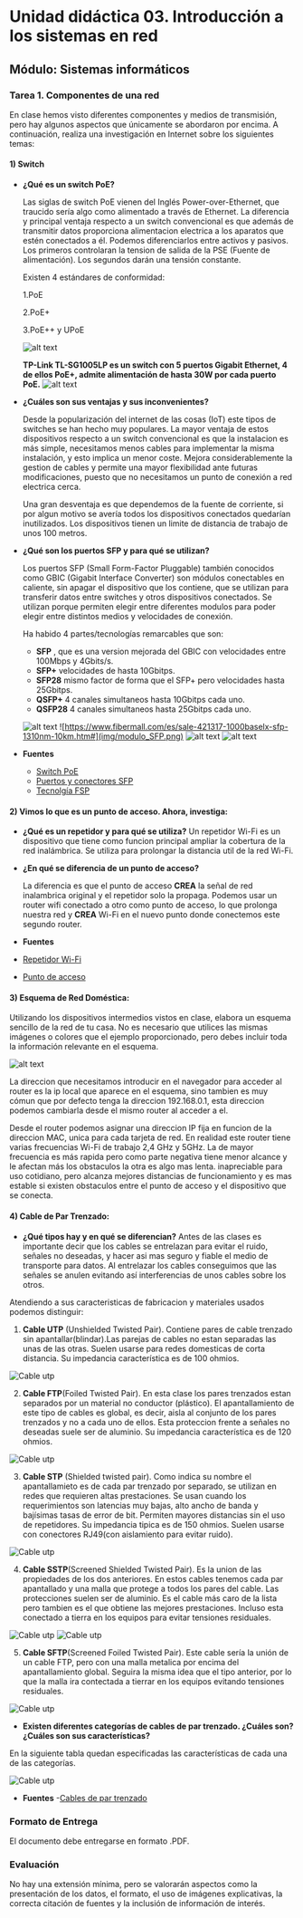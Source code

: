 # Unidad didáctica 03. Introducción a los sistemas en red
## Módulo: Sistemas informáticos

### Tarea 1. Componentes de una red

En clase hemos visto diferentes componentes y medios de transmisión, pero hay algunos aspectos que únicamente se abordaron por encima. A continuación, realiza una investigación en Internet sobre los siguientes temas:

#### 1) Switch
- **¿Qué es un switch PoE?**

    Las siglas de switch PoE vienen del Inglés Power-over-Ethernet, que traucido sería algo como alimentado a través de Ethernet. La diferencia y principal ventaja respecto a un switch convencional es que además de transmitir datos proporciona alimentacion electrica a los aparatos que estén conectados a él. Podemos diferenciarlos entre activos y pasivos. Los primeros controlaran la tension de salida de la PSE (Fuente de alimentación). Los segundos darán una tensión constante.

    Existen 4 estándares de conformidad:

    1.PoE

    2.PoE+

    3.PoE++ y UPoE

    ![alt text](img/Estandares_PoE_Tabla.png)

    **TP-Link TL-SG1005LP es un switch con 5 puertos Gigabit Ethernet, 4 de ellos PoE+, admite alimentación de hasta 30W por cada puerto PoE.**
    ![alt text](img/switch_PoE.png)
- **¿Cuáles son sus ventajas y sus inconvenientes?**

    Desde la popularización del internet de las cosas (IoT) este tipos de switches se han hecho muy populares. La mayor ventaja de estos dispositivos respecto a un switch convencional es que la instalacion es más simple, necesitamos menos cables para implementar la misma instalación, y esto implica un menor coste. Mejora considerablemente la gestion de cables y permite una mayor flexibilidad ante futuras modificaciones, puesto que no necesitamos un punto de conexión a red electrica cerca. 

    Una gran desventaja es que dependemos de la fuente de corriente, si por algun motivo se avería todos los dispositivos conectados quedarían inutilizados. Los dispositivos tienen un limite de distancia de trabajo de unos 100 metros.

- **¿Qué son los puertos SFP y para qué se utilizan?**

    Los puertos SFP (Small Form-Factor Pluggable) también conocidos como GBIC (Gigabit Interface Converter) son módulos conectables en caliente, sin apagar el dispositivo que los contiene, que se utilizan para transferir datos entre switches y otros dispositivos conectados. Se utilizan porque permiten elegir entre diferentes modulos para poder elegir entre distintos medios y velocidades de conexión.

    Ha habido 4 partes/tecnologías remarcables que son:

    - **SFP** , que es una version mejorada del GBIC con velocidades entre 100Mbps y 4Gbits/s.
    - **SFP+** velocidades de hasta 10Gbitps.
    - **SFP28** mismo factor de forma que el SFP+ pero velocidades hasta 25Gbitps.
    - **QSFP+** 4 canales simultaneos hasta 10Gbitps cada uno.
    - **QSFP28** 4 canales simultaneos hasta 25Gbitps cada uno.

    ![alt text](/img/evolucion_sfp.jpg)
    ![https://www.fibermall.com/es/sale-421317-1000baselx-sfp-1310nm-10km.htm#](img/modulo_SFP.png)
    ![alt text](img/modulo_QSFP.png)
    ![alt text](img/switch_puertos_QSFP28.png)
- **Fuentes**

    - [Switch PoE](https://www.vadavo.com/blog/switch-poe-que-es-y-que-tipos-hay/)
    - [Puertos y conectores SFP](https://www.fibermall.com/es/blog/what-are-the-sfp-and-qsfp-ports-of-switches.htm#:~:text=Los%20puertos%20SFP%20permiten%20a,de%20alta%20velocidad%20entre%20servidores)
    - [Tecnolgía FSP](https://community.fs.com/es/article/sfp-vs-sfp-vs-sf-p28-vs-qsfp-vs-qsf-p28-what-are-the-differences.html)

#### 2) Vimos lo que es un punto de acceso. Ahora, investiga:
- **¿Qué es un repetidor y para qué se utiliza?**
    Un repetidor Wi-Fi es un dispositivo que tiene como funcion principal ampliar la cobertura de la red inalámbrica. Se utiliza para prolongar la distancia util de la red Wi-Fi.

- **¿En qué se diferencia de un punto de acceso?**

    La diferencia es que el punto de acceso **CREA** la señal de red inalambrica original y el repetidor solo la propaga. Podemos usar un router wifi conectado a otro como punto de acceso, lo que prolonga nuestra red y **CREA** Wi-Fi en el nuevo punto donde conectemos este segundo router.

- **Fuentes**
- [Repetidor Wi-Fi](https://www.eluniversal.com.mx/techbit/que-es-y-como-funciona-un-repetidor-wifi/#:~:text=Un%20repetidor%20WiFi%2C%20amplificador%20o%20adaptador%20de%20Wi-Fi%2C,de%20forma%20correcta%2C%20explica%20el%20blog%20de%20Movistar.)

- [Punto de acceso](https://www.profesionalreview.com/2018/03/24/diferencias-repetidor-punto-de-acceso/#:~:text=Los%20puntos%20de%20acceso%20Wi-Fi%20crean%20la%20se%C3%B1al,aumentar%20la%20distancia%20de%20alcance%20de%20la%20red.)

#### 3) Esquema de Red Doméstica:
Utilizando los dispositivos intermedios vistos en clase, elabora un esquema sencillo de la red de tu casa. No es necesario que utilices las mismas imágenes o colores que el ejemplo proporcionado, pero debes incluir toda la información relevante en el esquema.

![alt text](img/Esquema_red_domestica.png)

La direccion que necesitamos introducir en el navegador para acceder al router es la ip local que aparece en el esquema, sino tambien es muy cómun que por defecto tenga la direccion 192.168.0.1, esta direccion podemos cambiarla desde el mismo router al acceder a el.

Desde el router podemos asignar una direccion IP fija en funcion de la direccion MAC, unica para cada tarjeta de red. En realidad este router tiene varias frecuencias Wi-Fi de trabajo 2,4 GHz y 5GHz. La de mayor frecuencia es más rapida pero como parte negativa tiene menor alcance y le afectan más los obstaculos la otra es algo mas lenta. inapreciable para uso cotidiano, pero alcanza mejores distancias de funcionamiento y es mas estable si existen obstaculos entre el punto de acceso y el dispositivo que se conecta.

#### 4) Cable de Par Trenzado:
- **¿Qué tipos hay y en qué se diferencian?**
Antes de las clases es importante decir que los cables se entrelazan para evitar el ruido, señales no deseadas, y hacer asi mas seguro y fiable el medio de transporte para datos. Al entrelazar los cables conseguimos que las señales se anulen evitando así interferencias de unos cables sobre los otros.

Atendiendo a sus caracteristicas de fabricacion y materiales usados podemos distinguir:

1. **Cable UTP** (Unshielded Twisted Pair). Contiene pares de cable trenzado sin apantallar(blindar).Las parejas de cables no estan separadas las unas de las otras.
Suelen usarse para redes domesticas de corta distancia. Su impedancia característica es de 100 ohmios.

![Cable utp](img/Cable-UTP.jpg)
    
2. **Cable FTP**(Foiled Twisted Pair). En esta clase los pares trenzados estan separados por un material no conductor (plástico). El apantallamiento de este tipo de cables es global, es decir, aisla al conjunto de los pares trenzados y no a cada uno de ellos. Esta proteccion frente a señales no deseadas suele ser de aluminio. Su impedancia característica es de 120 ohmios.

![Cable utp](img/Cable-FTP.jpg)

3. **Cable STP** (Shielded twisted pair). Como indica su nombre el apantallamieto es de cada par trenzado por separado, se utilizan en redes que requieren altas prestaciones. Se usan cuando los requerimientos son latencias muy bajas, alto ancho de banda y bajísimas tasas de error de bit. Permiten mayores distancias sin el uso de repetidores. Su impedancia tipica es de 150 ohmios. Suelen usarse con conectores RJ49(con aislamiento para evitar ruido).

![Cable utp](img/Cable-STP.jpg)

4. **Cable SSTP**(Screened Shielded Twisted Pair).  Es la union de las propiedades de los dos anteriores. En estos cables tenemos cada par apantallado y una malla que protege a todos los pares del cable. Las protecciones suelen ser de aluminio. Es el cable más caro de la lista pero tambien es el que obtiene las mejores prestaciones. Incluso esta conectado a tierra en los equipos para evitar tensiones residuales.

![Cable utp](img/Cable-SSTP.jpg)
![Cable utp](img/RJ-49.jfif)

5. **Cable SFTP**(Screened Foiled Twisted Pair). Este cable sería la unión de un cable 
FTP, pero con una malla metalica por encima del apantallamiento global. Seguira la misma idea que el tipo anterior, por lo que la malla ira contectada a tierrar en los equipos evitando tensiones residuales.

![Cable utp](img/Cable-SFTP.jpg)

- **Existen diferentes categorías de cables de par trenzado. ¿Cuáles son? ¿Cuáles son sus características?**

En la siguiente tabla quedan especificadas las características de cada una de las categorías.

![Cable utp](img/Tabla_Categorias_Cables.png)


- **Fuentes**
-[Cables de par trenzado](https://www.profesionalreview.com/2019/01/26/cables-utp-cables-stp-cables-ftp/#:~:text=Tipos%20de%20cable%20de%20par%20trenzado%3A%20cables%20UTP%2C,FTP%205%20Categor%C3%ADas%20de%20cables%20de%20pares%20trenzados)

### Formato de Entrega
El documento debe entregarse en formato .PDF.

### Evaluación
No hay una extensión mínima, pero se valorarán aspectos como la presentación de los datos, el formato, el uso de imágenes explicativas, la correcta citación de fuentes y la inclusión de información de interés.
